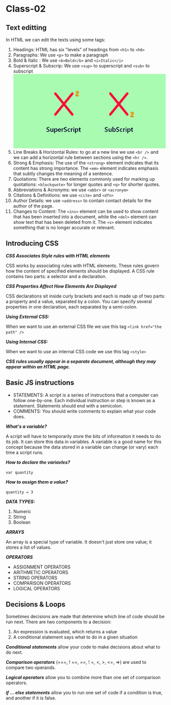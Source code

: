 # Class-02 

## Text editting
In HTML we can edit the texts using some tags:
1. Headings: HTML has six "levels" of headings from `<h1>` to `<h6>`
1. Paragraphs: We use `<p>` to make a paragraph
1. Bold & Italic : We use `<b>Bold</b>` and `<i>Italic</i>`
1. Superscript & Subscrip: We use `<sup>` to superscript and `<sub>` to subscript ![details](sup.png)
1. Line Breaks & Horizontal Rules: to go at a new line we use `<br />` and  we can add a horizontal rule between sections using the `<hr />`.
1. Strong & Emphasis: The use of the `<strong>` element indicates that its content has strong importance. The `<em>` element indicates emphasis that subtly changes the meaning of a sentence.
1. Quotations: There are two elements commonly used for marking up quotations: `<blockquote>` for longer quotes and `<q>` for shorter quotes.
1. Abbreviations & Acronyms: we use `<abbr>` or `<acronym>` 
1. Citations & Definitions: we use `<cite>` and `<dfn>`
1. Author Details: we use `<address>` to contain contact details for the author of the page.
1. Changes to Content: The `<ins>` element can be used to show content that has been inserted into a document, while the `<del>` element can show text that has been deleted from it. The `<s>` element indicates something that is no longer accurate or relevant.
## Introducing CSS

***CSS Associates Style rules with HTML elements***

CSS works by associating rules with HTML elements. These rules govern how the content of specified elements should be displayed. A CSS rule contains two parts: a selector and a declaration.

***CSS Properties Affect How Elements Are Displayed***

CSS declarations sit inside curly brackets and each is made up of two parts: a property and a value, separated by a colon. You can specify several properties in one declaration, each separated by a semi-colon.

***Using External CSS:***

When we want to use an external CSS file we use this tag `<link href="the path" />`

***Using Internal CSS:***

When we want to use an internal CSS code we use this tag `<style>`

***CSS rules usually appear in a separate document, although they may appear within an HTML page.***

## Basic JS instructions
* STATEMENTS: A script is a series of instructions that a computer can follow one-by-one. Each individual instruction or step is known as a statement. Statements should end with a semicolon. 
* COMMENTS: You should write comments to explain what your code does.

***What's a variable?***

A script will have to temporarily store the bits of information it needs to do its job. It can store this data in variables. 
A variable is a good name for this concept because the data stored in a variable can change (or vary) each time a script runs.

***How to declare the variavles?***

`var quantity`

***How to assign them a value?***

`quantity = 3`

***DATA TYPES:***

1. Numeric
1. String
1. Boolean

***ARRAYS***

An array is a special type of variable. It doesn't just store one value; it stores a list of values. 

***OPERATORS***

* ASSIGNMENT OPERATORS 
* ARITHMETIC OPERATORS 
* STRING OPERATORS 
* COMPARISON OPERATORS 
* LOGICAL OPERATORS 

## Decisions & Loops
Sometimes decisions are made that determine which line of code should be run next.
There are two components to a decision:
1. An expression is evaluated, which returns a value
1. A conditional statement says what to do in a given situation

***Conditional statements*** allow your code to make
decisions about what to do next.

***Comparison operators*** (===, ! ==, ==, ! =, <, >, <=, =>) are used to compare two operands.

***Logical operators*** allow you to combine more than one set of comparison operators.

***if ... else statements*** allow you to run one set of code if a condition is true, and another if it is false. 